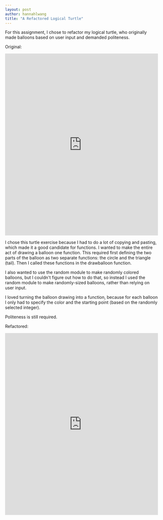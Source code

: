```yaml
---
layout: post
author: hannahlwang
title: "A Refactored Logical Turtle"
---
```


For this assignment, I chose to refactor my logical turtle, who originally made balloons based on user input and demanded politeness.

Original:
<iframe src="https://trinket.io/embed/python/28c80d3d0a" width="100%" height="600" frameborder="0" marginwidth="0" marginheight="0" allowfullscreen></iframe>

I chose this turtle exercise because I had to do a lot of copying and pasting, which made it a good candidate for functions. I wanted to make the entire act of drawing a balloon one function. This required first defining the two parts of the balloon as two separate functions: the circle and the triangle (tail). Then I called these functions in the drawballoon function.

I also wanted to use the random module to make randomly colored balloons, but I couldn't figure out how to do that, so instead I used the random module to make randomly-sized balloons, rather than relying on user input.

I loved turning the balloon drawing into a function, because for each balloon I only had to specify the color and the starting point (based on the randomly selected integer).

Politeness is still required.

Refactored:
<iframe src="https://trinket.io/embed/python/a9751441ba" width="100%" height="600" frameborder="0" marginwidth="0" marginheight="0" allowfullscreen></iframe>
